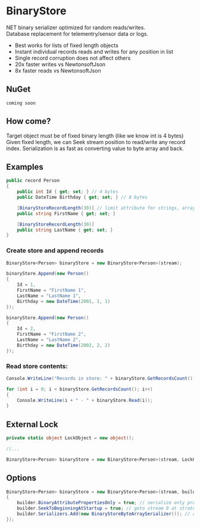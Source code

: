 # BinaryStore
NET binary serializer optimized for random reads/writes. <br>
Database replacement for telementry/sensor data or logs.

* Best works for lists of fixed length objects 
* Instant individual records reads and writes for any position in list
* Single record corruption does not affect others
* 20x faster writes vs NewtonsoftJson
* 8x faster reads vs NewtonsoftJson

## NuGet
```
coming soon
```

## How come?
Target object must be of fixed binary length (like we know int is 4 bytes)
Given fixed length, we can Seek stream position to read/write any record index.
Serialization is as fast as converting value to byte array and back.



## Examples

```cs
public record Person
{
    public int Id { get; set; } // 4 bytes
    public DateTime Birthday { get; set; } // 8 bytes

    [BinaryStoreRecordLength(30)] // limit attribute for strings, arrays atc
    public string FirstName { get; set; }

    [BinaryStoreRecordLength(30)]
    public string LastName { get; set; }
}
```

### Create store and append records
```cs
BinaryStore<Person> binaryStore = new BinaryStore<Person>(stream);

binaryStore.Append(new Person()
{
    Id = 1,
    FirstName = "FirstName 1",
    LastName = "LastName 1",
    Birthday = new DateTime(2001, 1, 1)
});

binaryStore.Append(new Person()
{
    Id = 2,
    FirstName = "FirstName 2",
    LastName = "LastName 2",
    Birthday = new DateTime(2002, 2, 2)
});

```


### Read store contents:
```cs
Console.WriteLine("Records in store: " + binaryStore.GetRecordsCount());

for (int i = 0; i < binaryStore.GetRecordsCount(); i++)
{
    Console.WriteLine(i + " - " + binaryStore.Read(i));
}
```

## External Lock

```cs
private static object LockObject = new object();

//...

BinaryStore<Person> binaryStore = new BinaryStore<Person>(stream, LockObject);
```

## Options

```cs
BinaryStore<Person> binaryStore = new BinaryStore<Person>(stream, builder =>
{
    builder.BinaryAttributePropertiesOnly = true; // serialize only properties with [BinaryStoreRecord] attribute
    builder.SeekToBeginningAtStartup = true; // goto stream 0 at stratup 
    builder.Serializers.Add(new BinaryStoreByteArraySerializer()); // add your own type serializers
});
```

